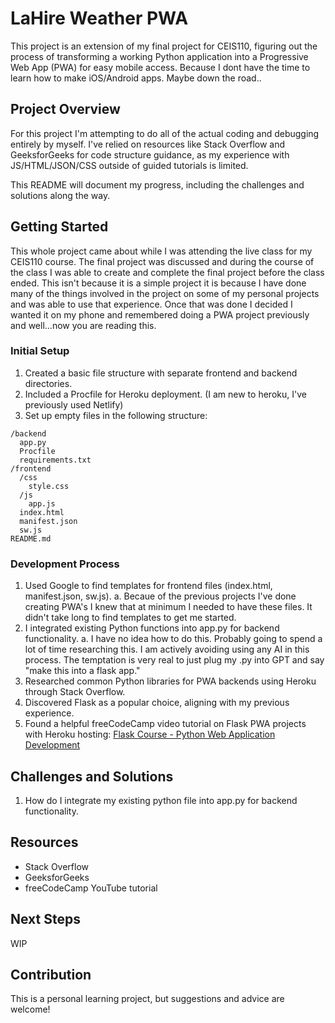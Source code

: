 # LaHire Weather PWA

This project is an extension of my final project for CEIS110, figuring out the process of transforming a working Python application into a Progressive Web App (PWA) for easy mobile access. Because I dont have the time to learn how to make iOS/Android apps. Maybe down the road..

## Project Overview

For this project I'm attempting to do all of the actual coding and debugging entirely by myself. I've relied on resources like Stack Overflow and GeeksforGeeks for code structure guidance, as my experience with JS/HTML/JSON/CSS outside of guided tutorials is limited.

This README will document my progress, including the challenges and solutions along the way.

## Getting Started

This whole project came about while I was attending the live class for my CEIS110 course. The final project was discussed and during the course of the class I was able to create and complete the final project before the class ended. This isn't because it is a simple project it is because I have done many of the things involved in the project on some of my personal projects and was able to use that experience. Once that was done I decided I wanted it on my phone and remembered doing a PWA project previously and well...now you are reading this.

### Initial Setup

1. Created a basic file structure with separate frontend and backend directories.
2. Included a Procfile for Heroku deployment. (I am new to heroku, I've previously used Netlify)
3. Set up empty files in the following structure:

```
/backend
  app.py
  Procfile
  requirements.txt
/frontend
  /css
    style.css
  /js
    app.js
  index.html
  manifest.json
  sw.js
README.md
```

### Development Process

1. Used Google to find templates for frontend files (index.html, manifest.json, sw.js).
     a. Becaue of the previous projects I've done creating PWA's I knew that at minimum I needed to
        have these files. It didn't take long to find templates to get me started. 
3. I integrated existing Python functions into app.py for backend functionality.
     a. I have no idea how to do this. Probably going to spend a lot of time researching this. I am
        actively avoiding using any AI in this process. The temptation is very real to just plug my
        .py into GPT and say "make this into a flask app."
5. Researched common Python libraries for PWA backends using Heroku through Stack Overflow.
6. Discovered Flask as a popular choice, aligning with my previous experience.
7. Found a helpful freeCodeCamp video tutorial on Flask PWA projects with Heroku hosting: [Flask Course - Python Web Application Development](https://youtu.be/Z1RJmh_OqeA?si=dsNZxf5VmjPw_G4g)

## Challenges and Solutions

1. How do I integrate my existing python file into app.py for backend functionality.

## Resources

- Stack Overflow
- GeeksforGeeks
- freeCodeCamp YouTube tutorial

## Next Steps

WIP

## Contribution

This is a personal learning project, but suggestions and advice are welcome!